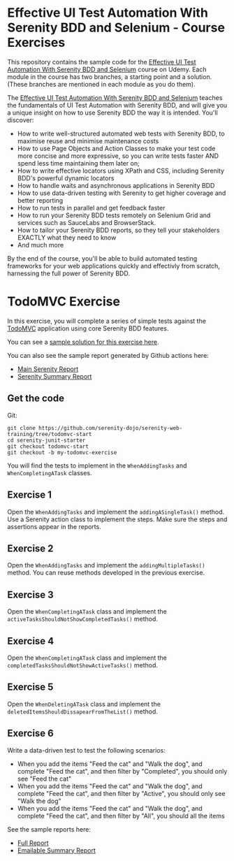 # Effective UI Test Automation With Serenity BDD and Selenium - Course Exercises

This repository contains the sample code for the [Effective UI Test Automation With Serenity BDD and Selenium](https://www.udemy.com/course/serenity-bdd-web-testing/?referralCode=3E5878CF6F4676EF507B) course on Udemy. Each module in the course has two branches, a starting point and a solution. (These branches are mentioned in each module as you do them).

The [Effective UI Test Automation With Serenity BDD and Selenium](https://www.udemy.com/course/serenity-bdd-web-testing/?referralCode=3E5878CF6F4676EF507B) teaches the fundamentals of UI Test Automation with Serenity BDD, and will give you a unique insight on how to use Serenity BDD the way it is intended. You'll discover:

* How to write well-structured automated web tests with Serenity BDD, to maximise reuse and minimise maintenance costs
* How to use Page Objects and Action Classes to make your test code more concise and more expressive, so you can write tests faster AND spend less time maintaining them later on;
* How to write effective locators using XPath and CSS, including Serenity BDD's powerful dynamic locators
* How to handle waits and asynchronous applications in Serenity BDD
* How to use data-driven testing with Serenity to get higher coverage and better reporting
* How to run tests in parallel and get feedback faster
* How to run your Serenity BDD tests remotely on Selenium Grid and services such as SauceLabs and BrowserStack.
* How to tailor your Serenity BDD reports, so they tell your stakeholders EXACTLY what they need to know
* And much more

By the end of the course, you'll be able to build automated testing frameworks for your web applications quickly and effectivly from scratch, harnessing the full power of Serenity BDD.

# TodoMVC Exercise

In this exercise, you will complete a series of simple tests against the [TodoMVC](https://todomvc.com/examples/angularjs/#/) application using core Serenity BDD features.

You can see a [sample solution for this exercise here](https://github.com/serenity-dojo/serenity-web-training/tree/todomvc-solution).

You can also see the sample report generated by Github actions here:
* [Main Serenity Report](https://serenity-dojo.github.io/serenity-web-training)
* [Serenity Summary Report](https://serenity-dojo.github.io/serenity-web-training/serenity-summary.html)

## Get the code

Git:

    git clone https://github.com/serenity-dojo/serenity-web-training/tree/todomvc-start
    cd serenity-junit-starter
    git checkout todomvc-start
    git checkout -b my-todomvc-exercise

You will find the tests to implement in the `WhenAddingTasks` and `WhenCompletingATask` classes.

## Exercise 1

Open the `WhenAddingTasks` and implement the `addingASingleTask()` method. Use a Serenity action class to implement the steps. Make sure the steps and assertions appear in the reports.

## Exercise 2

Open the `WhenAddingTasks` and implement the `addingMultipleTasks()` method. You can reuse methods developed in the previous exercise.

## Exercise 3

Open the `WhenCompletingATask` class and implement the `activeTasksShouldNotShowCompletedTasks()` method.

## Exercise 4

Open the `WhenCompletingATask` class and implement the `completedTasksShouldNotShowActiveTasks()` method.

## Exercise 5

Open the `WhenDeletingATask` class and implement the `deletedItemsShouldDissapearFromTheList()` method.

## Exercise 6
Write a data-driven test to test the following scenarios:
* When you add the items "Feed the cat" and "Walk the dog", and complete "Feed the cat", and then filter by "Completed", you should only see "Feed the cat"
* When you add the items "Feed the cat" and "Walk the dog", and complete "Feed the cat", and then filter by "Active", you should only see "Walk the dog"
* When you add the items "Feed the cat" and "Walk the dog", and complete "Feed the cat", and then filter by "All", you should all the items

See the sample reports here:
* [Full Report](https://serenity-dojo.github.io/serenity-web-training)
* [Emailable Summary Report](https://serenity-dojo.github.io/serenity-web-training/serenity-summary.html)